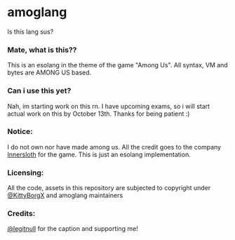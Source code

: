 # amoglang

Is this lang sus?

### Mate, what is this??

This is an esolang in the theme of the game "Among Us". All syntax, VM and bytes are AMONG US based.

### Can i use this yet?

Nah, im starting work on this rn. I have upcoming exams, so i will start actual work on this by October 13th. Thanks for being patient :)

### Notice:

I do not own nor have made among us. All the credit goes to the company [Innersloth](https://www.innersloth.com/) for the game. This is just an esolang implementation.

### Licensing:

All the code, assets in this repository are subjected to copyright under [@KittyBorgX](https://github.com/KittyBorgX) and amoglang maintainers

### Credits:

[@legitnull](https://github.com/legitnull) for the caption and supporting me!
